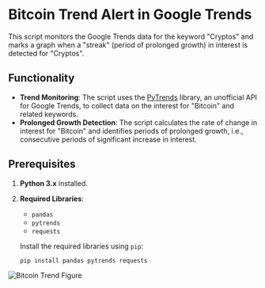 # Bitcoin Trend Alert in Google Trends

This script monitors the Google Trends data for the keyword "Cryptos" and marks a graph when a "streak" (period of prolonged growth) in interest is detected for "Cryptos".

## Functionality

- **Trend Monitoring**: The script uses the [PyTrends](https://github.com/GeneralMills/pytrends) library, an unofficial API for Google Trends, to collect data on the interest for "Bitcoin" and related keywords.
- **Prolonged Growth Detection**: The script calculates the rate of change in interest for "Bitcoin" and identifies periods of prolonged growth, i.e., consecutive periods of significant increase in interest.

## Prerequisites

1. **Python 3.x** installed.
2. **Required Libraries**:
   - `pandas`
   - `pytrends`
   - `requests`
   
   Install the required libraries using `pip`:

   ```bash
   pip install pandas pytrends requests

![Bitcoin Trend Figure](img/Figure_1.png)

